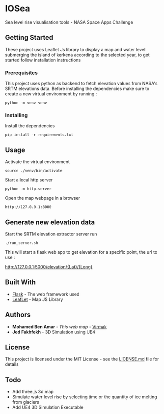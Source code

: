 # IOSea

Sea level rise visualisation tools - NASA Space Apps Challenge

## Getting Started

These project uses Leaflet Js library to display a map and water level submerging the island of kerkena according to the selected year, to get started follow installation instructions
### Prerequisites

This project uses python as backend to fetch elevation values from NASA's SRTM elevations data. Before installing the dependencies make sure to create a new virtual environment by running : 
```
python -m venv venv
```

### Installing

Install the dependencies

```
pip install -r requirements.txt
```

## Usage

Activate the virtual environment


```
source ./venv/bin/activate
```

Start a local http server

```
python -m http.server
```

Open the map webpage in a browser

```
http://127.0.0.1:8000
```
## Generate new elevation data
Start the SRTM elevation extractor server run

```
./run_server.sh
```
This will start a flask web app to get elevation for a specific point, the url to use :

http://127.0.0.1:5000/elevation/{Lat}/{Long}

## Built With

* [Flask](http://flask.palletsprojects.com/en/1.1.x/) - The web framework used
* [LeafLet](https://leafletjs.com/reference-1.5.0.html) - Map JS Library


## Authors

* **Mohamed Ben Amar** - *This web map* - [Virmak](https://github.com/Virmak)
* **Jed Fakhfekh** - 3D Simulation using UE4


## License

This project is licensed under the MIT License - see the [LICENSE.md](LICENSE.md) file for details

## Todo

* Add three.js 3d map
* Simulate water level rise by selecting time or the quantity of ice melting from glaciers 
* Add UE4 3D Simulation Executable
